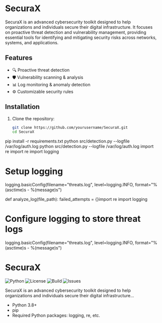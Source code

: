 # SecuraX

SecuraX is an advanced cybersecurity toolkit designed to help organizations and individuals secure their digital infrastructure. It focuses on proactive threat detection and vulnerability management, providing essential tools for identifying and mitigating security risks across networks, systems, and applications.

## Features
- 🔍 Proactive threat detection
- 🛡️ Vulnerability scanning & analysis
- 📊 Log monitoring & anomaly detection
- ⚙️ Customizable security rules

## Installation
1. Clone the repository:
   ```bash
   git clone https://github.com/yourusername/SecuraX.git
   cd SecuraX
pip install -r requirements.txt
python src/detection.py --logfile /var/log/auth.log
python src/detection.py --logfile /var/log/auth.log
import re
import re
import logging

# Setup logging
logging.basicConfig(filename="threats.log", level=logging.INFO, format="%(asctime)s - %(message)s")

def analyze_log(file_path):
    failed_attempts = {}import re
import logging

# Configure logging to store threat logs
logging.basicConfig(filename="threats.log",
                    level=logging.INFO,
                    format="%(asctime)s - %(message)s")
# SecuraX
![Python](https://img.shields.io/badge/Python-3.8%2B-blue)
![License](https://img.shields.io/github/license/yourusername/SecuraX)
![Build](https://img.shields.io/github/actions/workflow/status/yourusername/SecuraX/build.yml)
![Issues](https://img.shields.io/github/issues/yourusername/SecuraX)

SecuraX is an advanced cybersecurity toolkit designed to help organizations and individuals secure their digital infrastructure...
- Python 3.8+
- pip
- Required Python packages: logging, re, etc.

